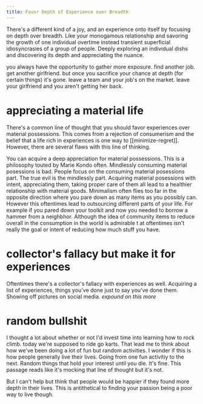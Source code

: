 ```yaml
---
title: Favor Depth of Experience over Breadth
---
```

There's a different kind of a joy, and an experience onto itself by focusing on depth over breadth. Like your monogamous relationship and savoring the growth of one individual overtime instead transient superficial idiosyncrasies of a group of people. Deeply exploring an individual dishs and discovering its depth and appreciating the nuance. 

you always have the opportunity to gather more exposure. find another job. get another girlfriend. but once you sacrifice your chance at depth (for certain things) it's gone. leave a team and your job's on the market. leave your girlfriend and you aren't getting her back. 

# appreciating a material life
There's a common line of thought that you should favor experiences over material possessions. This comes from a rejection of consumerism and the belief that a life rich in experiences is one way to [[minimize-regret]]. However, there are several flaws with this line of thinking. 

You can acquire a deep appreciation for material possessions. This is a philosophy touted by Marie Kondo often. Mindlessly consuming material posessions is bad. People focus on the consuming material posessions part. The true evil is the mindlessly part. Acquiring material posessions with intent, appreciating them, taking proper care of them all lead to a healthier relationship with material goods. Minimalism often flies too far in the opposite direction where you pare down as many items as you possibly can. However this oftentimes lead to outsourcing different parts of your life. For example if you pared down your toolkit and now you needed to borrow a hammer from a neighbhor. Although the idea of community items to reduce overall in the consumption in the world is admirable t at oftentimes isn't really the goal or intent of reducing how much stuff you have. 

# collector's fallacy but make it for experiences
Oftentimes there's a collector's fallacy with experiences as well. Acquiring a list of experiences, things you've done just to say you've done them. Showing off pictures on social media. *expound on this more*


# random bullshit
I thought a lot about whether or not I'd invest time into learning how to rock climb. today we're supposed to ride go karts. That lead me to think about how we've been doing a lot of fun but random activities. I wonder if this is how people generally live their lives. Going from one fun activitiy to the next. Random things that hold your interest until you die. It's fine. This passage reads like it's mocking that line of thought but it's not. 

But I can't help but think that people would be happier if they found more depth in their lives. This is antithetical to finding your passion being a poor way to live though. 
